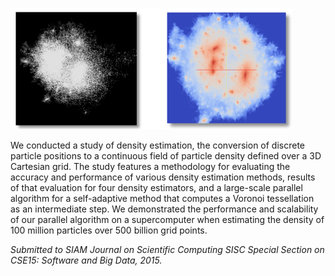 ![cosmology particles and density field](images/density-estimate.png)

We conducted a study of density estimation, the conversion of discrete particle positions to a continuous field of particle density defined over a 3D Cartesian grid. The study features a methodology for evaluating the accuracy and performance of various density estimation methods, results of that evaluation for four density estimators, and a large-scale parallel algorithm for a self-adaptive method that computes a Voronoi tessellation as an intermediate step. We demonstrated the performance and scalability of our parallel algorithm on a supercomputer when estimating the density of 100 million particles over 500 billion grid points.

*Submitted to SIAM Journal on Scientific Computing SISC Special Section on CSE15: Software and Big Data, 2015.*
